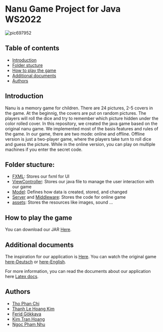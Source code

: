 # Nanu Game Project for Java WS2022

![pic697952](https://user-images.githubusercontent.com/101057915/215149706-e69b1eae-c2de-4fcc-a657-d843b3739106.jpg)

## Table of contents

- [Introduction](#introduction)
- [Folder stucture](#folder-stucture)
- [How to play the game](#how-to-play-the-game)
- [Additional documents](#additional-documents)
- [Authors](#authors)

## Introduction

Nanu is a memory game for children. There are 24 pictures, 2-5 covers in the game. At the beginnig, the covers are put on random pictures. The players will roll the dice and try to remember which picture hidden under the color rolled cover.
In this repository, we created the java game based on the original nanu game. We implemented most of the basis features and rules of the game. In our game, there are two mode: online and offline. Offline version is just a two-player game, where the players take turn to roll dice and guess the picture. While in the online version, you can play on multiple machines if you enter the secret code.

## Folder stucture:

- [FXML](https://github.com/TomNewbie/java-nanu-project/tree/main/src/main/resources/ws2022/fxml): Stores our fxml for UI
- [ViewController](https://github.com/TomNewbie/java-nanu-project/tree/main/src/main/java/ws2022/Client/ViewController): Stores our java file to manage the user interaction with our game
- [Model](https://github.com/TomNewbie/java-nanu-project/tree/main/src/main/java/ws2022/Client/Model): Defines how data is created, stored, and changed
- [Server](https://github.com/TomNewbie/java-nanu-project/tree/main/src/main/java/ws2022/Server) and [Middleware](https://github.com/TomNewbie/java-nanu-project/tree/main/src/main/java/ws2022/Middleware): Stores the code for online game
- [assets](https://github.com/TomNewbie/java-nanu-project/tree/main/src/main/resources/ws2022/assets): Stores the resources like images, sound ...

## How to play the game

You can download our JAR [Here]().

## Additional documents

The inspiration for our application is [Here](https://campuas.frankfurt-university.de/pluginfile.php/207336/mod_resource/content/1/Nanu.pdf). You can watch the original game [here-Deutsch](https://www.youtube.com/watch?v=A_bEx2lpkmo) or [here-English](https://www.youtube.com/watch?v=dkwNihodVnw).

For more information, you can read the documents about our application here [Latex docs](https://www.overleaf.com/7329553797sryqvnqsmpzd).

## Authors

- [Tho Phan Chi](https://github.com/TomNewbie)
- [Thanh Le Hoang Kim](https://github.com/Kimthanh11)
- [Ferid Gökkaya](https://github.com/ferid99)
- [Kim Tran Hoang](https://github.com/HoangKim1504)
- [Ngoc Pham Nhu](https://github.com/PhamNhuNgoc)
